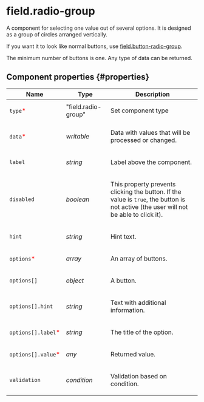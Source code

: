 # field.radio-group

A component for selecting one value out of several options. It is designed as a group of circles arranged vertically.

If you want it to look like normal buttons, use [field.button-radio-group](field.button-radio-group.md).

The minimum number of buttons is one. Any type of data can be returned.

## Component properties {#properties}

| Name                                                | Type                | Description                                                                                                                                  |
| --------------------------------------------------- | ------------------- | -------------------------------------------------------------------------------------------------------------------------------------------- |
| `type`<span style="color: red">\*</span>            | "field.radio-group" | <p>Set component type</p>                                                                                                                    |
| `data`<span style="color: red">\*</span>            | _writable_          | <p>Data with values that will be processed or changed.</p>                                                                                   |
| `label`                                             | _string_            | <p>Label above the component.</p>                                                                                                            |
| `disabled`                                          | _boolean_           | <p>This property prevents clicking the button. If the value is `true`, the button is not active (the user will not be able to click it).</p> |
| `hint`                                              | _string_            | <p>Hint text.</p>                                                                                                                            |
| `options`<span style="color: red">\*</span>         | _array_             | <p>An array of buttons.</p>                                                                                                                  |
| `options[]`                                         | _object_            | <p>A button.</p>                                                                                                                             |
| `options[].hint`                                    | _string_            | <p>Text with additional information.</p>                                                                                                     |
| `options[].label`<span style="color: red">\*</span> | _string_            | <p>The title of the option.</p>                                                                                                              |
| `options[].value`<span style="color: red">\*</span> | _any_               | <p>Returned value.</p>                                                                                                                       |
| `validation`                                        | _condition_         | <p>Validation based on condition.</p>                                                                                                        |
